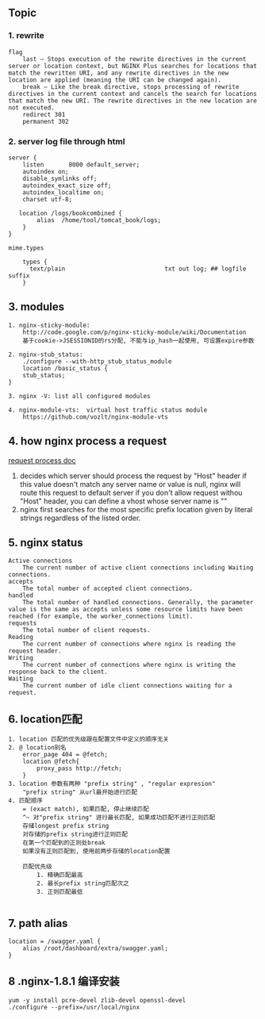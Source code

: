 ## Topic
### 1. rewrite
```
flag
    last – Stops execution of the rewrite directives in the current server or location context, but NGINX Plus searches for locations that match the rewritten URI, and any rewrite directives in the new location are applied (meaning the URI can be changed again).
    break – Like the break directive, stops processing of rewrite directives in the current context and cancels the search for locations that match the new URI. The rewrite directives in the new location are not executed.
    redirect 301
    permanent 302
```

### 2. server log file through html 
```
server {
    listen       8000 default_server;
    autoindex on;
    disable_symlinks off;
    autoindex_exact_size off;
    autoindex_localtime on;
    charset utf-8;

   location /logs/bookcombined {
        alias  /home/tool/tomcat_book/logs;
    }
}

```
```
mime.types 

    types {
      text/plain                            txt out log; ## logfile suffix
    }

```
## 3. modules
```
1. nginx-sticky-module:
    http://code.google.com/p/nginx-sticky-module/wiki/Documentation
    基于cookie->JSESSIONID的rs分配, 不能与ip_hash一起使用, 可设置expire参数

2. nginx-stub_status:
    ./configure --with-http_stub_status_module
    location /basic_status {
    stub_status;
}

3. nginx -V: list all configured modules

4. nginx-module-vts:  virtual host traffic status module
    https://github.com/vozlt/nginx-module-vts
```

## 4. how nginx process a request

[request process doc](http://nginx.org/en/docs/http/request_processing.html)
1. decides which server should process the request by "Host" header
    if this value doesn't match any server name or value is null, nginx will 
    route this request to default server
    if you don't allow request withou "Host" header, you can define a vhost whose
    server name is ""
2. nginx first searches for the most specific prefix location given by literal strings regardless of the listed order. 


## 5. nginx status
```
Active connections
    The current number of active client connections including Waiting connections.
accepts
    The total number of accepted client connections.
handled
    The total number of handled connections. Generally, the parameter value is the same as accepts unless some resource limits have been reached (for example, the worker_connections limit).
requests
    The total number of client requests.
Reading
    The current number of connections where nginx is reading the request header.
Writing
    The current number of connections where nginx is writing the response back to the client.
Waiting
    The current number of idle client connections waiting for a request.

```
## 6. location匹配
```
1. location 匹配的优先级跟在配置文件中定义的顺序无关
2. @ location别名
    error_page 404 = @fetch;
    location @fetch{
        proxy_pass http://fetch;
    }
3. location 参数有两种 "prefix string" , "regular expresion"
    "prefix string" 从url最开始进行匹配
4. 匹配顺序
    = (exact match), 如果匹配, 停止继续匹配
    ^~ 对"prefix string" 进行最长匹配, 如果成功匹配不进行正则匹配
    存储longest prefix string
    对存储的prefix string进行正则匹配
    在第一个匹配到的正则处break
    如果没有正则匹配到, 使用前两步存储的location配置

    匹配优先级
        1. 精确匹配最高
        2. 最长prefix string匹配次之
        3. 正则匹配最低
    
```

## 7. path alias
```
location = /swagger.yaml {
    alias /root/dashboard/extra/swagger.yaml;
}
```

## 8 .nginx-1.8.1 编译安装
```
yum -y install pcre-devel zlib-devel openssl-devel
./configure --prefix=/usr/local/nginx
```
